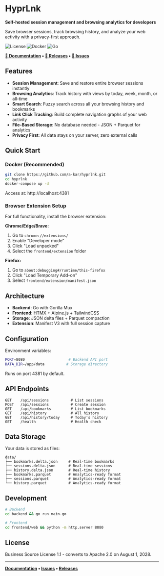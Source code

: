 # HyprLnk

**Self-hosted session management and browsing analytics for developers**

Save browser sessions, track browsing history, and analyze your web activity with a privacy-first approach.

![License](https://img.shields.io/badge/license-BSL%201.1-blue.svg)
![Docker](https://img.shields.io/badge/docker-ready-blue.svg)
![Go](https://img.shields.io/badge/go-1.21+-blue.svg)

**[📖 Documentation](https://hyprlnk.app) • [🚀 Releases](https://github.com/a-kar/hyprlnk/releases) • [🐛 Issues](https://github.com/a-kar/hyprlnk/issues)**

## Features

- **Session Management**: Save and restore entire browser sessions instantly
- **Browsing Analytics**: Track history with views by today, week, month, or all-time
- **Smart Search**: Fuzzy search across all your browsing history and bookmarks
- **Link Click Tracking**: Build complete navigation graphs of your web activity
- **File-Based Storage**: No database needed - JSON + Parquet for analytics
- **Privacy First**: All data stays on your server, zero external calls

## Quick Start

### Docker (Recommended)

```bash
git clone https://github.com/a-kar/hyprlnk.git
cd hyprlnk
docker-compose up -d
```

Access at: http://localhost:4381

### Browser Extension Setup

For full functionality, install the browser extension:

**Chrome/Edge/Brave:**
1. Go to `chrome://extensions/`
2. Enable "Developer mode"
3. Click "Load unpacked" 
4. Select the `frontend/extension` folder

**Firefox:**
1. Go to `about:debugging#/runtime/this-firefox`
2. Click "Load Temporary Add-on"
3. Select `frontend/extension/manifest.json`

## Architecture

- **Backend**: Go with Gorilla Mux
- **Frontend**: HTMX + Alpine.js + TailwindCSS
- **Storage**: JSON delta files + Parquet compaction
- **Extension**: Manifest V3 with full session capture

## Configuration

Environment variables:

```bash
PORT=8080                    # Backend API port
DATA_DIR=/app/data          # Storage directory
```

Runs on port 4381 by default.

## API Endpoints

```
GET    /api/sessions          # List sessions
POST   /api/sessions          # Create session
GET    /api/bookmarks         # List bookmarks  
GET    /api/history           # All history
GET    /api/history/today     # Today's history
GET    /health                # Health check
```

## Data Storage

Your data is stored as files:
```
data/
├── bookmarks.delta.json     # Real-time bookmarks
├── sessions.delta.json      # Real-time sessions  
├── history.delta.json       # Real-time history
├── bookmarks.parquet        # Analytics-ready format
├── sessions.parquet         # Analytics-ready format
└── history.parquet          # Analytics-ready format
```


## Development

```bash
# Backend
cd backend && go run main.go

# Frontend  
cd frontend/web && python -m http.server 8080
```

## License

Business Source License 1.1 - converts to Apache 2.0 on August 1, 2028.

---

**[Documentation](https://a-kar.github.io/hyprlnk/) • [Issues](https://github.com/a-kar/hyprlnk/issues) • [Releases](https://github.com/a-kar/hyprlnk/releases)**